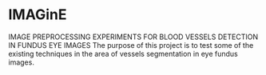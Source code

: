 # IMAGinE

IMAGE PREPROCESSING EXPERIMENTS FOR BLOOD VESSELS DETECTION IN FUNDUS EYE IMAGES
The purpose of this project is to test some of the existing techniques in the area of vessels segmentation in eye fundus images.

